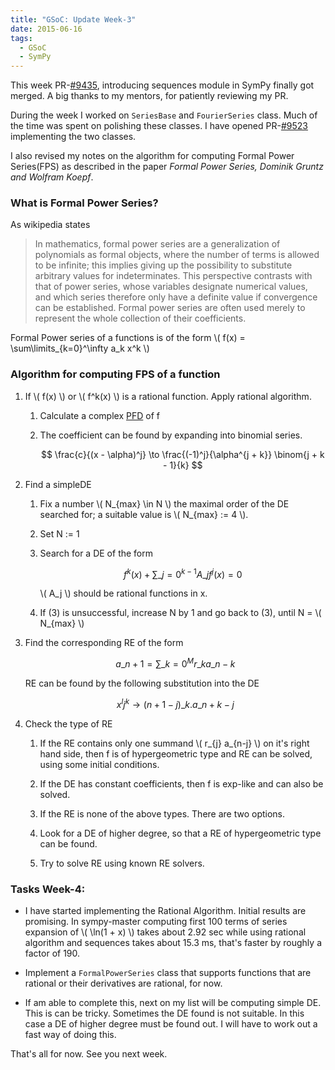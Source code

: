 ```yaml
---
title: "GSoC: Update Week-3"
date: 2015-06-16
tags:
  - GSoC
  - SymPy
---
```


This week PR-[\#9435](http://github.com/sympy/sympy/pull/9435), introducing sequences module in SymPy finally got merged. A big thanks to my mentors,
for patiently reviewing my PR.

During the week I worked on ``SeriesBase`` and ``FourierSeries`` class. Much
of the time was spent on polishing these classes. I have opened
PR-[\#9523](http://github.com/sympy/sympy/pull/9523) implementing
the two classes.

<!-- excerpt -->
I also revised my notes on the algorithm for computing Formal Power Series(FPS)
as described in the paper *Formal Power Series, Dominik Gruntz and Wolfram Koepf*.

### What is Formal Power Series?

As wikipedia states

> In mathematics, formal power series are a generalization of polynomials as formal objects, where the number of terms is allowed to be infinite; this implies giving up the possibility to substitute arbitrary values for indeterminates. This perspective contrasts with that of power series, whose variables designate numerical values, and which series therefore only have a definite value if convergence can be established. Formal power series are often used merely to represent the whole collection of their coefficients.

Formal Power series of a functions is of the form \\( f(x) = \sum\limits\_{k=0}^\infty a\_k x^k \\)

### Algorithm for computing FPS of a function

1. If \\( f(x) \\) or \\( f^k(x) \\) is a rational function. Apply <a name='rational' class='int-links'>rational algorithm</a>.
    
    1. Calculate a complex [PFD](http://en.wikipedia.org/wiki/Partial_fraction_decomposition) of f

    2. The coefficient can be found by expanding into binomial series.

        $$ \frac{c}{(x - \alpha)^j} \to \frac{(-1)^j}{\alpha^{j + k}} \binom{j + k - 1}{k} $$ 

2. Find a simpleDE

    1. Fix a number \\( N\_{max} \in N \\) the maximal order of the DE searched for; a suitable value is \\( N\_{max} := 4 \\).

    2. Set N := 1

    3. Search for a DE of the form

        $$ f^k(x) + \sum\limits\_{j=0}^{k-1} A\_j f^j(x) = 0 $$

        \\( A\_j \\) should be rational functions in x.

    4. If (3) is unsuccessful, increase N by 1 and go back to (3), until N = \\( N\_{max} \\)

3. Find the corresponding <a name='RE' class='int-links'>RE</a> of the form

    $$ a\_{n + 1} = \sum\limits\_{k=0}^M r\_{k} a\_{n-k} $$
    
    RE can be found by the following substitution into the DE

    $$ x^l j^k \to (n + 1 - j)\_k . a\_{n + k - j} $$

4. Check the type of RE

    1. If the RE contains only one summand \\( r\_{j} a\_{n-j} \\) on it's right
    hand side, then f is of hypergeometric type and RE can be solved, using
    some initial conditions.

    2. If the DE has constant coefficients, then f is exp-like and can also
    be solved.

    3. If the RE is none of the above types. There are two options.
      
      1. Look for a DE of higher degree, so that a RE of hypergeometric type can be found.
      2. Try to solve RE using known RE solvers.

### Tasks Week-4:

* I have started implementing the Rational Algorithm.
Initial results are promising. In sympy-master computing first 100 terms of series
expansion of \\( \ln(1 + x) \\) takes about 2.92 sec while using rational algorithm and sequences takes
about 15.3 ms, that's faster by roughly a factor of 190.

* Implement a ``FormalPowerSeries`` class that supports functions that are rational or their derivatives are rational, for now.

* If am able to complete this, next on my list will be computing simple DE. This is can be tricky. Sometimes the DE found is not suitable. In this
case a DE of higher degree must be found out. I will have to work out a fast way of doing this.

That's all for now. See you next week.
